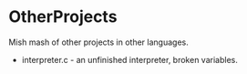 # OtherProjects
Mish mash of other projects in other languages.

- interpreter.c - an unfinished interpreter, broken variables.
